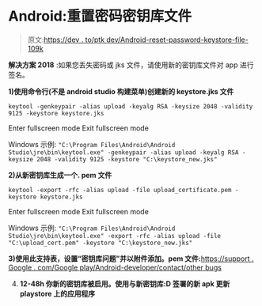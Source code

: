 # Android:重置密码密钥库文件

> 原文:[https://dev . to/ptk dev/Android-reset-password-keystore-file-109k](https://dev.to/ptkdev/android-reset-password-keystore-file-1o9k)

**解决方案 2018** :如果您丢失密码或 jks 文件，请使用新的密钥库文件对 app 进行签名。

**1)使用命令行(不是 android studio 构建菜单)创建新的 keystore.jks 文件**

```
keytool -genkeypair -alias upload -keyalg RSA -keysize 2048 -validity 9125 -keystore keystore.jks 
```

Enter fullscreen mode Exit fullscreen mode

Windows 示例:
`"C:\Program Files\Android\Android Studio\jre\bin\keytool.exe" -genkeypair -alias upload -keyalg RSA -keysize 2048 -validity 9125 -keystore "C:\keystore_new.jks"`

**2)从新密钥库生成一个. pem 文件**

```
keytool -export -rfc -alias upload -file upload_certificate.pem -keystore keystore.jks 
```

Enter fullscreen mode Exit fullscreen mode

Windows 示例:
`"C:\Program Files\Android\Android Studio\jre\bin\keytool.exe" -export -rfc -alias upload -file "C:\upload_cert.pem" -keystore "C:\keystore_new.jks"`

**3)使用此支持表，设置“密钥库问题”并以附件添加。pem 文件:**[https://support . Google . com/Google play/Android-developer/contact/other bugs](https://support.google.com/googleplay/android-developer/contact/otherbugs)

4) **12-48h 你新的密钥库被启用。使用与新密钥库:D 签署的新 apk 更新 playstore 上的应用程序**